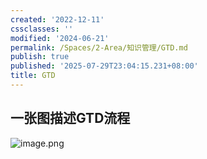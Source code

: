 ```yaml
---
created: '2022-12-11'
cssclasses: ''
modified: '2024-06-21'
permalink: /Spaces/2-Area/知识管理/GTD.md
publish: true
published: '2025-07-29T23:04:15.231+08:00'
title: GTD
---
```

##


## 一张图描述GTD流程

![image.png](https://my-public-pic.oss-cn-hangzhou.aliyuncs.com/202301032054266.png)